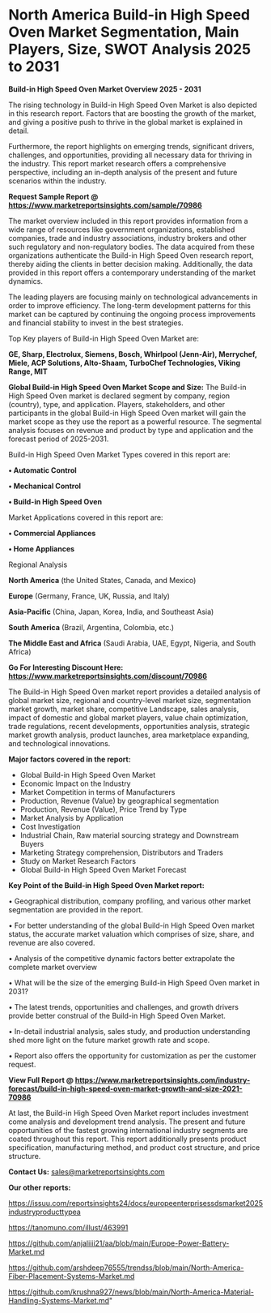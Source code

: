  # North America Build-in High Speed Oven Market Segmentation, Main Players, Size, SWOT Analysis 2025 to 2031

<Strong> Build-in High Speed Oven Market Overview 2025 - 2031</strong>

The rising technology in Build-in High Speed Oven Market is also depicted in this research report. Factors that are boosting the growth of the market, and giving a positive push to thrive in the global market is explained in detail.

Furthermore, the report highlights on emerging trends, significant drivers, challenges, and opportunities, providing all necessary data for thriving in the industry. This report market research offers a comprehensive perspective, including an in-depth analysis of the present and future scenarios within the industry.

<strong>Request Sample Report @ <a href=https://www.marketreportsinsights.com/sample/70986>https://www.marketreportsinsights.com/sample/70986</a></strong>

The market overview included in this report provides information from a wide range of resources like government organizations, established companies, trade and industry associations, industry brokers and other such regulatory and non-regulatory bodies. The data acquired from these organizations authenticate the Build-in High Speed Oven research report, thereby aiding the clients in better decision making. Additionally, the data provided in this report offers a contemporary understanding of the market dynamics.

The leading players are focusing mainly on technological advancements in order to improve efficiency. The long-term development patterns for this market can be captured by continuing the ongoing process improvements and financial stability to invest in the best strategies.

Top Key players of Build-in High Speed Oven Market are:

<strong>GE, Sharp, Electrolux, Siemens, Bosch, Whirlpool (Jenn-Air), Merrychef, Miele, ACP Solutions, Alto-Shaam, TurboChef Technologies, Viking Range, MIT</strong>

<strong><b>Global Build-in High Speed Oven Market Scope and Size:</b></strong>
The Build-in High Speed Oven market is declared segment by company, region (country), type, and application. Players, stakeholders, and other participants in the global Build-in High Speed Oven market will gain the market scope as they use the report as a powerful resource. The segmental analysis focuses on revenue and product by type and application and the forecast period of 2025-2031.

Build-in High Speed Oven Market Types covered in this report are:

<strong>• Automatic Control

• Mechanical Control

• Build-in High Speed Oven</strong>

Market Applications covered in this report are:

<strong>• Commercial Appliances

• Home Appliances</strong> 

Regional Analysis

<strong>North America</strong> (the United States, Canada, and Mexico)

<strong>Europe</strong> (Germany, France, UK, Russia, and Italy)

<strong>Asia-Pacific</strong> (China, Japan, Korea, India, and Southeast Asia)

<strong>South America</strong> (Brazil, Argentina, Colombia, etc.)

<strong>The Middle East and Africa</strong> (Saudi Arabia, UAE, Egypt, Nigeria, and South Africa)

<strong>Go For Interesting Discount Here: <a href=https://www.marketreportsinsights.com/discount/70986>https://www.marketreportsinsights.com/discount/70986</a></strong>

The Build-in High Speed Oven market report provides a detailed analysis of global market size, regional and country-level market size, segmentation market growth, market share, competitive Landscape, sales analysis, impact of domestic and global market players, value chain optimization, trade regulations, recent developments, opportunities analysis, strategic market growth analysis, product launches, area marketplace expanding, and technological innovations.

<strong><b>Major factors covered in the report:</b></strong>
<ul>
  <li>Global Build-in High Speed Oven Market </li>
  <li>Economic Impact on the Industry</li>
  <li>Market Competition in terms of Manufacturers</li>
  <li>Production, Revenue (Value) by geographical segmentation</li>
  <li>Production, Revenue (Value), Price Trend by Type</li>
  <li>Market Analysis by Application</li>
  <li>Cost Investigation</li>
  <li>Industrial Chain, Raw material sourcing strategy and Downstream Buyers</li>
  <li>Marketing Strategy comprehension, Distributors and Traders</li>
  <li>Study on Market Research Factors</li>
  <li>Global Build-in High Speed Oven Market Forecast</li>
</ul>

<strong><b>Key Point of the Build-in High Speed Oven Market report:</b></strong>

• Geographical distribution, company profiling, and various other market segmentation are provided in the report.

• For better understanding of the global Build-in High Speed Oven market status, the accurate market valuation which comprises of size, share, and revenue are also covered.

• Analysis of the competitive dynamic factors better extrapolate the complete market overview

• What will be the size of the emerging Build-in High Speed Oven market in 2031?

• The latest trends, opportunities and challenges, and growth drivers provide better construal of the Build-in High Speed Oven Market.

• In-detail industrial analysis, sales study, and production understanding shed more light on the future market growth rate and scope.

• Report also offers the opportunity for customization as per the customer request.

<strong><b>View Full Report @ <a href=https://www.marketreportsinsights.com/industry-forecast/build-in-high-speed-oven-market-growth-and-size-2021-70986>https://www.marketreportsinsights.com/industry-forecast/build-in-high-speed-oven-market-growth-and-size-2021-70986</a></b></strong>


At last, the Build-in High Speed Oven Market report includes investment come analysis and development trend analysis. The present and future opportunities of the fastest growing international industry segments are coated throughout this report. This report additionally presents product specification, manufacturing method, and product cost structure, and price structure.

<strong>Contact Us:</strong>
sales@marketreportsinsights.com

<strong>Our other reports:</strong>

<a href=https://issuu.com/reportsinsights24/docs/europeenterprisessdsmarket2025industryproducttypea>https://issuu.com/reportsinsights24/docs/europeenterprisessdsmarket2025industryproducttypea</a>

<a href=https://tanomuno.com/illust/463991>https://tanomuno.com/illust/463991</a>

<a href=https://github.com/anjaliiii21/aa/blob/main/Europe-Power-Battery-Market.md>https://github.com/anjaliiii21/aa/blob/main/Europe-Power-Battery-Market.md</a>

<a href=https://github.com/arshdeep76555/trendss/blob/main/North-America-Fiber-Placement-Systems-Market.md>https://github.com/arshdeep76555/trendss/blob/main/North-America-Fiber-Placement-Systems-Market.md</a>

<a href=https://github.com/krushna927/news/blob/main/North-America-Material-Handling-Systems-Market.md>https://github.com/krushna927/news/blob/main/North-America-Material-Handling-Systems-Market.md</a>"
